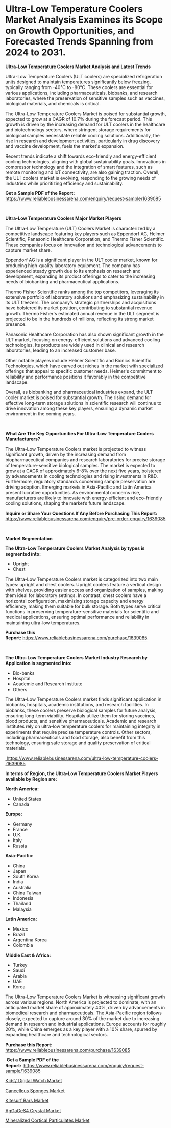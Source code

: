 <p><h1>Ultra-Low Temperature Coolers Market Analysis Examines its Scope on Growth Opportunities, and Forecasted Trends Spanning from 2024 to 2031.</h1></p><p><strong>Ultra-Low Temperature Coolers Market Analysis and Latest Trends</strong></p>
<p><p>Ultra-Low Temperature Coolers (ULT coolers) are specialized refrigeration units designed to maintain temperatures significantly below freezing, typically ranging from -40°C to -80°C. These coolers are essential for various applications, including pharmaceuticals, biobanks, and research laboratories, where the preservation of sensitive samples such as vaccines, biological materials, and chemicals is critical.</p><p>The Ultra-Low Temperature Coolers Market is poised for substantial growth, expected to grow at a CAGR of 10.7% during the forecast period. This growth is driven by the increasing demand for ULT coolers in the healthcare and biotechnology sectors, where stringent storage requirements for biological samples necessitate reliable cooling solutions. Additionally, the rise in research and development activities, particularly in drug discovery and vaccine development, fuels the market's expansion.</p><p>Recent trends indicate a shift towards eco-friendly and energy-efficient cooling technologies, aligning with global sustainability goals. Innovations in compressor technology and the integration of smart features, such as remote monitoring and IoT connectivity, are also gaining traction. Overall, the ULT coolers market is evolving, responding to the growing needs of industries while prioritizing efficiency and sustainability.</p></p>
<p><strong>Get a Sample PDF of the Report:&nbsp;</strong> <a href="https://www.reliablebusinessarena.com/enquiry/request-sample/1639085?utm_campaign=1552&utm_medium=2&utm_source=Github&utm_content=ia&utm_term=11102024&utm_id=ultra-low-temperature-coolers">https://www.reliablebusinessarena.com/enquiry/request-sample/1639085</a></p>
<p>&nbsp;</p>
<p><strong>Ultra-Low Temperature Coolers Major Market Players</strong></p>
<p><p>The Ultra-Low Temperature (ULT) Coolers Market is characterized by a competitive landscape featuring key players such as Eppendorf AG, Helmer Scientific, Panasonic Healthcare Corporation, and Thermo Fisher Scientific. These companies focus on innovation and technological advancements to capture market share.</p><p>Eppendorf AG is a significant player in the ULT cooler market, known for producing high-quality laboratory equipment. The company has experienced steady growth due to its emphasis on research and development, expanding its product offerings to cater to the increasing needs of biobanking and pharmaceutical applications.</p><p>Thermo Fisher Scientific ranks among the top competitors, leveraging its extensive portfolio of laboratory solutions and emphasizing sustainability in its ULT freezers. The company’s strategic partnerships and acquisitions have bolstered its market position, contributing to substantial revenue growth. Thermo Fisher's estimated annual revenue in the ULT segment is projected to be in the hundreds of millions, reflecting its strong market presence.</p><p>Panasonic Healthcare Corporation has also shown significant growth in the ULT market, focusing on energy-efficient solutions and advanced cooling technologies. Its products are widely used in clinical and research laboratories, leading to an increased customer base.</p><p>Other notable players include Helmer Scientific and Bionics Scientific Technologies, which have carved out niches in the market with specialized offerings that appeal to specific customer needs. Helmer's commitment to reliability and performance positions it favorably in the competitive landscape.</p><p>Overall, as biobanking and pharmaceutical industries expand, the ULT cooler market is poised for substantial growth. The rising demand for effective long-term storage solutions in scientific research will continue to drive innovation among these key players, ensuring a dynamic market environment in the coming years.</p></p>
<p>&nbsp;</p>
<p><strong>What Are The Key Opportunities For Ultra-Low Temperature Coolers Manufacturers?</strong></p>
<p><p>The Ultra-Low Temperature Coolers market is projected to witness significant growth, driven by the increasing demand from biopharmaceutical companies and research laboratories for precise storage of temperature-sensitive biological samples. The market is expected to grow at a CAGR of approximately 6-8% over the next five years, bolstered by advancements in cooling technologies and rising investments in R&D. Furthermore, regulatory standards concerning sample preservation are driving adoption. Emerging markets in Asia-Pacific and Latin America present lucrative opportunities. As environmental concerns rise, manufacturers are likely to innovate with energy-efficient and eco-friendly cooling solutions, shaping the market’s future landscape.</p></p>
<p><strong>Inquire or Share Your Questions If Any Before Purchasing This Report:</strong> <a href="https://www.reliablebusinessarena.com/enquiry/pre-order-enquiry/1639085?utm_campaign=1552&utm_medium=2&utm_source=Github&utm_content=ia&utm_term=11102024&utm_id=ultra-low-temperature-coolers">https://www.reliablebusinessarena.com/enquiry/pre-order-enquiry/1639085</a></p>
<p>&nbsp;</p>
<p><strong>Market Segmentation</strong></p>
<p><strong>The Ultra-Low Temperature Coolers Market Analysis by types is segmented into:</strong></p>
<p><ul><li>Upright</li><li>Chest</li></ul></p>
<p><p>The Ultra-Low Temperature Coolers market is categorized into two main types: upright and chest coolers. Upright coolers feature a vertical design with shelves, providing easier access and organization of samples, making them ideal for laboratory settings. In contrast, chest coolers have a horizontal configuration, maximizing storage capacity and energy efficiency, making them suitable for bulk storage. Both types serve critical functions in preserving temperature-sensitive materials for scientific and medical applications, ensuring optimal performance and reliability in maintaining ultra-low temperatures.</p></p>
<p><strong>Purchase this Report:&nbsp;</strong><a href="https://www.reliablebusinessarena.com/purchase/1639085?utm_campaign=1552&utm_medium=2&utm_source=Github&utm_content=ia&utm_term=11102024&utm_id=ultra-low-temperature-coolers">https://www.reliablebusinessarena.com/purchase/1639085</a></p>
<p>&nbsp;</p>
<p><strong>The Ultra-Low Temperature Coolers Market Industry Research by Application is segmented into:</strong></p>
<p><ul><li>Bio-banks</li><li>Hospital</li><li>Academic and Research Institute</li><li>Others</li></ul></p>
<p><p>The Ultra-Low Temperature Coolers market finds significant application in biobanks, hospitals, academic institutions, and research facilities. In biobanks, these coolers preserve biological samples for future analysis, ensuring long-term viability. Hospitals utilize them for storing vaccines, blood products, and sensitive pharmaceuticals. Academic and research institutes rely on ultra-low temperature coolers for maintaining integrity in experiments that require precise temperature controls. Other sectors, including pharmaceuticals and food storage, also benefit from this technology, ensuring safe storage and quality preservation of critical materials.</p></p>
<p><a href="https://www.reliablebusinessarena.com/ultra-low-temperature-coolers-r1639085?utm_campaign=1552&utm_medium=2&utm_source=Github&utm_content=ia&utm_term=11102024&utm_id=ultra-low-temperature-coolers">&nbsp;https://www.reliablebusinessarena.com/ultra-low-temperature-coolers-r1639085</a></p>
<p><strong>In terms of Region, the Ultra-Low Temperature Coolers Market Players available by Region are:</strong></p>
<p>
    <p> <strong> North America: </strong>
        <ul>
            <li>United States</li>
            <li>Canada</li>
        </ul>
        </p> 
    <p> <strong> Europe: </strong>
        <ul>
            <li>Germany</li>
            <li>France</li>
            <li>U.K.</li>
            <li>Italy</li>
            <li>Russia</li>
        </ul>
        </p> 
    <p> <strong> Asia-Pacific: </strong>
        <ul>
            <li>China</li>
            <li>Japan</li>
            <li>South Korea</li>
            <li>India</li>
            <li>Australia</li>
            <li>China Taiwan</li>
            <li>Indonesia</li>
            <li>Thailand</li>
            <li>Malaysia</li>
        </ul>
        </p> 
    <p> <strong> Latin America: </strong>
        <ul>
            <li>Mexico</li>
            <li>Brazil</li>
            <li>Argentina Korea</li>
            <li>Colombia</li>
        </ul>
        </p> 
    <p> <strong> Middle East & Africa: </strong>
        <ul>
            <li>Turkey</li>
            <li>Saudi</li>
            <li>Arabia</li>
            <li>UAE</li>
            <li>Korea</li>
        </ul>
    </p>
    </p>
<p><p>The Ultra-Low Temperature Coolers Market is witnessing significant growth across various regions. North America is projected to dominate, with an anticipated market share of approximately 40%, driven by advancements in biomedical research and pharmaceuticals. The Asia-Pacific region follows closely, expected to capture around 30% of the market due to increasing demand in research and industrial applications. Europe accounts for roughly 20%, while China emerges as a key player with a 10% share, spurred by expanding healthcare and technological sectors.</p></p>
<p><strong>Purchase this Report: </strong><a href="https://www.reliablebusinessarena.com/purchase/1639085?utm_campaign=1552&utm_medium=2&utm_source=Github&utm_content=ia&utm_term=11102024&utm_id=ultra-low-temperature-coolers">https://www.reliablebusinessarena.com/purchase/1639085</a></p>
<p>&nbsp;<strong>Get a Sample PDF of the Report:&nbsp;&nbsp;</strong><a href="https://www.reliablebusinessarena.com/enquiry/request-sample/1639085?utm_campaign=1552&utm_medium=2&utm_source=Github&utm_content=ia&utm_term=11102024&utm_id=ultra-low-temperature-coolers">https://www.reliablebusinessarena.com/enquiry/request-sample/1639085</a></p>
<p><strong></strong></p>
<p><p><a href="https://github.com/NarcisoFerry/Market-Research-Report-List-1/blob/main/kids-digital-watch-market.md?utm_campaign=1552&utm_medium=2&utm_source=Github&utm_content=ia&utm_term=11102024&utm_id=ultra-low-temperature-coolers">Kids\' Digital Watch Market</a></p><p><a href="https://www.linkedin.com/pulse/global-cancellous-sponges-market-focus-application-sbeqc?utm_campaign=1552&utm_medium=2&utm_source=Github&utm_content=ia&utm_term=11102024&utm_id=ultra-low-temperature-coolers">Cancellous Sponges Market</a></p><p><a href="https://github.com/FosterFahey91/Market-Research-Report-List-1/blob/main/kitesurf-bars-market.md?utm_campaign=1552&utm_medium=2&utm_source=Github&utm_content=ia&utm_term=11102024&utm_id=ultra-low-temperature-coolers">Kitesurf Bars Market</a></p><p><a href="https://www.linkedin.com/pulse/aggages4-crystal-market-global-insights-regional-analysis-zjfqe?utm_campaign=1552&utm_medium=2&utm_source=Github&utm_content=ia&utm_term=11102024&utm_id=ultra-low-temperature-coolers">AgGaGeS4 Crystal Market</a></p><p><a href="https://www.linkedin.com/pulse/mineralized-cortical-particulates-market-global-share-ranking-yt8zc?utm_campaign=1552&utm_medium=2&utm_source=Github&utm_content=ia&utm_term=11102024&utm_id=ultra-low-temperature-coolers">Mineralized Cortical Particulates Market</a></p></p>